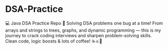 # DSA-Practice
💻 Java DSA Practice Repo 🚀 Solving DSA problems one bug at a time! From arrays and strings to trees, graphs, and dynamic programming — this is my journey to crack coding interviews and sharpen problem-solving skills. Clean code, logic boosts &amp; lots of coffee! ☕⚔️🧠
